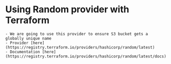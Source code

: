 # Using Random provider with Terraform
    - We are going to use this provider to ensure S3 bucket gets a globally unique name
    - Provider [here](https://registry.terraform.io/providers/hashicorp/random/latest)
    - Documentation [here](https://registry.terraform.io/providers/hashicorp/random/latest/docs)
